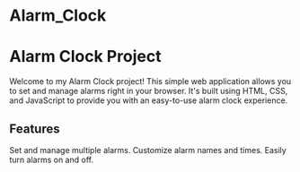 # Alarm_Clock
# Alarm Clock Project

Welcome to my Alarm Clock project! This simple web application allows you to set and manage alarms right in your browser. It's built using HTML, CSS, and JavaScript to provide you with an easy-to-use alarm clock experience.

## Features

Set and manage multiple alarms.
Customize alarm names and times.
Easily turn alarms on and off.
